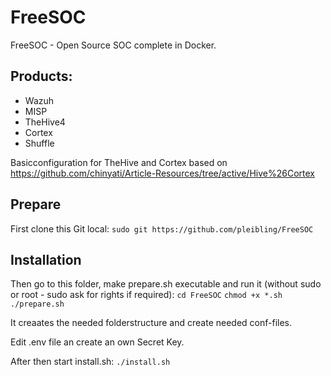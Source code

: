 # FreeSOC
FreeSOC - Open Source SOC complete in Docker.

## Products:
- Wazuh
- MISP
- TheHive4
- Cortex
- Shuffle

Basicconfiguration for TheHive and Cortex based on https://github.com/chinyati/Article-Resources/tree/active/Hive%26Cortex

## Prepare
First clone this Git local:
`sudo git https://github.com/pleibling/FreeSOC`


## Installation
Then go to this folder, make prepare.sh executable and run it (without sudo or root - sudo ask for rights if required):
`cd FreeSOC`
`chmod +x *.sh`
`./prepare.sh`

It creaates the needed folderstructure and create needed conf-files.

Edit .env file an create an own Secret Key.

After then start install.sh:
`./install.sh`
